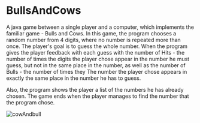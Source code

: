 # BullsAndCows

A java game between a single player and a computer, which implements the familiar game - Bulls and Cows.
In this game, the program chooses a random number from 4 digits, where no number is repeated more than once.
The player's goal is to guess the whole number.
When the program gives the player feedback with each guess with the number of Hits - 
the number of times the digits the player chose appear in the number he must guess, but not in the same place in the number, 
as well as the number of Bulls -
the number of times they The number the player chose appears in exactly the same place in the number he has to guess.

Also, the program shows the player a list of the numbers he has already chosen.
The game ends when the player manages to find the number that the program chose.



![cowAndbull](https://user-images.githubusercontent.com/104766812/207030328-fc02454e-e9cc-4d66-aa13-d425927b37b4.gif)
